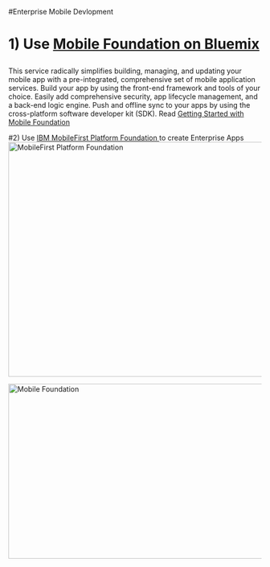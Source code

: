 #Enterprise Mobile Devlopment

# 1)  Use <a href="https://console.ng.bluemix.net/catalog/services/mobile-foundation/">Mobile Foundation on Bluemix</a><p>
This service radically simplifies building, managing, and updating your mobile app with a pre-integrated, comprehensive set of mobile application services. Build your app by using the front-end framework and tools of your choice. Easily add comprehensive security, app lifecycle management, and a back-end logic engine. Push and offline sync to your apps by using the cross-platform software developer kit (SDK).
Read <a href="https://console.ng.bluemix.net/docs/services/mobilefoundation/index.html">Getting Started with Mobile Foundation</a>

#2) Use <a href="https://www.ibm.com/support/knowledgecenter/SSHS8R_8.0.0/wl_welcome.html">IBM MobileFirst Platform Foundation </a> to create Enterprise Apps
<a data-flickr-embed="true"  href="https://www.flickr.com/photos/dpu/29385604150/in/dateposted-public/" title="MobileFirst Platform Foundation"><img src="https://c7.staticflickr.com/9/8217/29385604150_783b031df4_z.jpg" width="640" height="467" alt="MobileFirst Platform Foundation"></a><script async src="//embedr.flickr.com/assets/client-code.js" charset="utf-8"></script>


<a data-flickr-embed="true"  href="https://www.flickr.com/photos/dpu/29050351724/in/dateposted-public/" title="Mobile Foundation"><img src="https://c5.staticflickr.com/9/8453/29050351724_87ae13bfb6_z.jpg" width="640" height="348" alt="Mobile Foundation"></a><script async src="//embedr.flickr.com/assets/client-code.js" charset="utf-8"></script>
